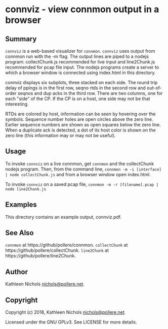 # connviz - view connmon output in a browser

## Summary

`connviz` is a web-based visualizer for `connmon`. `connviz` uses
output from connmon run with the -m flag. The output lines are 
piped to a nodejs program: collectChunk.js recommended for live input
and line2Chunk.js recommended for pcap file input. The nodejs programs
create a server to which a browser window is connected using index.html
in this directory.

connviz displays six subplots, three stacked on each side. The round trip
delay of ppings is in the first row, seqno rtds in the second row and
out-of-order seqnos and dup acks in the third row. There are two columns,
one for each "side" of the CP. If the CP is on a host, one side may not
be that interesting.

RTDs are colored by host, information can be seen by hovering over the
symbols. Sequence number holes are open circles above the zero line.
Earlier sequence numbers are shown as open squares below the zero line.
When a duplicate ack is detected, a dot of its host color is shown on
the zero line (this information may or may not be useful).

## Usage

To invoke `connviz` on a live connmon, get `connmon` and the collectChunk nodejs
program. Then, from the command line,
`connmon -m -i [interface] | node collectChunk.js`
and from a browser window open index.html.

To invoke `connviz` on a saved pcap file,
`connmon -m -r [filename].pcap | node line2Chunk.js`

## Examples

This directory contains an example output, connviz.pdf.

## See Also

`connmon` at https://github/pollere/connmon.
`collectChunk` at https://github/pollere/collectChunk.
`line2Chunk` at https://github/pollere/line2Chunk.

## Author

Kathleen Nichols <nichols@pollere.net>.

## Copyright

Copyright (c) 2018, Kathleen Nichols <nichols@pollere.net>.

Licensed under the GNU GPLv3. See LICENSE for more details.
